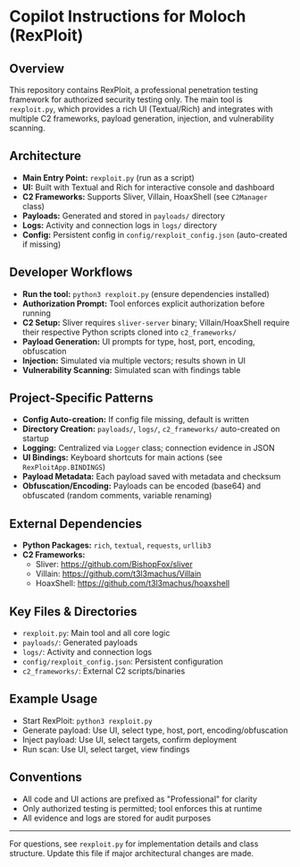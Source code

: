 # Copilot Instructions for Moloch (RexPloit)

## Overview
This repository contains RexPloit, a professional penetration testing framework for authorized security testing only. The main tool is `rexploit.py`, which provides a rich UI (Textual/Rich) and integrates with multiple C2 frameworks, payload generation, injection, and vulnerability scanning.

## Architecture
- **Main Entry Point:** `rexploit.py` (run as a script)
- **UI:** Built with Textual and Rich for interactive console and dashboard
- **C2 Frameworks:** Supports Sliver, Villain, HoaxShell (see `C2Manager` class)
- **Payloads:** Generated and stored in `payloads/` directory
- **Logs:** Activity and connection logs in `logs/` directory
- **Config:** Persistent config in `config/rexploit_config.json` (auto-created if missing)

## Developer Workflows
- **Run the tool:** `python3 rexploit.py` (ensure dependencies installed)
- **Authorization Prompt:** Tool enforces explicit authorization before running
- **C2 Setup:** Sliver requires `sliver-server` binary; Villain/HoaxShell require their respective Python scripts cloned into `c2_frameworks/`
- **Payload Generation:** UI prompts for type, host, port, encoding, obfuscation
- **Injection:** Simulated via multiple vectors; results shown in UI
- **Vulnerability Scanning:** Simulated scan with findings table

## Project-Specific Patterns
- **Config Auto-creation:** If config file missing, default is written
- **Directory Creation:** `payloads/`, `logs/`, `c2_frameworks/` auto-created on startup
- **Logging:** Centralized via `Logger` class; connection evidence in JSON
- **UI Bindings:** Keyboard shortcuts for main actions (see `RexPloitApp.BINDINGS`)
- **Payload Metadata:** Each payload saved with metadata and checksum
- **Obfuscation/Encoding:** Payloads can be encoded (base64) and obfuscated (random comments, variable renaming)

## External Dependencies
- **Python Packages:** `rich`, `textual`, `requests`, `urllib3`
- **C2 Frameworks:**
  - Sliver: https://github.com/BishopFox/sliver
  - Villain: https://github.com/t3l3machus/Villain
  - HoaxShell: https://github.com/t3l3machus/hoaxshell

## Key Files & Directories
- `rexploit.py`: Main tool and all core logic
- `payloads/`: Generated payloads
- `logs/`: Activity and connection logs
- `config/rexploit_config.json`: Persistent configuration
- `c2_frameworks/`: External C2 scripts/binaries

## Example Usage
- Start RexPloit: `python3 rexploit.py`
- Generate payload: Use UI, select type, host, port, encoding/obfuscation
- Inject payload: Use UI, select targets, confirm deployment
- Run scan: Use UI, select target, view findings

## Conventions
- All code and UI actions are prefixed as "Professional" for clarity
- Only authorized testing is permitted; tool enforces this at runtime
- All evidence and logs are stored for audit purposes

---
For questions, see `rexploit.py` for implementation details and class structure. Update this file if major architectural changes are made.
